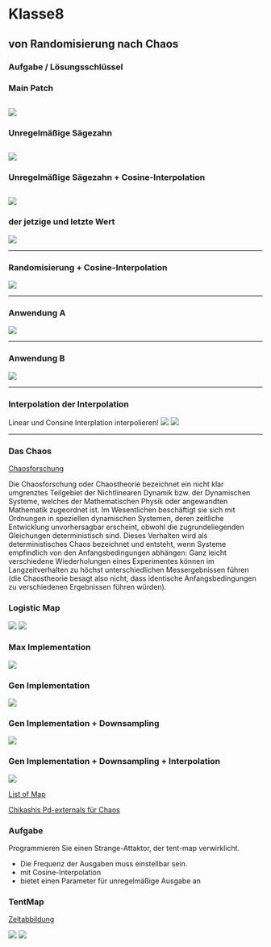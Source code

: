 # Klasse8

## von Randomisierung nach Chaos

### Aufgabe / Lösungsschlüssel

### Main Patch
 
![](Klasse8/png/main.png)
---
### Unregelmäßige Sägezahn

![](Klasse8/png/gen1.png)
---
### Unregelmäßige Sägezahn + Cosine-Interpolation

![](Klasse8/png/gen2.png)
---
### der jetzige und letzte Wert
![](Klasse8/png/gen3.png)

---
### Randomisierung + Cosine-Interpolation
![](Klasse8/png/gen4.png)

---
### Anwendung A
![](Klasse8/png/anw1.png)

---
### Anwendung B
![](Klasse8/png/anw2.png)

---
### Interpolation der Interpolation

Linear und Consine Interplation interpolieren!
![](Klasse8/png/meta.png)
![](Klasse8/png/meta_gen.png)

---

### Das Chaos


[Chaosforschung](https://de.wikipedia.org/wiki/Chaosforschung)

Die Chaosforschung oder Chaostheorie bezeichnet ein nicht klar umgrenztes Teilgebiet der Nichtlinearen Dynamik bzw. der Dynamischen Systeme, welches der Mathematischen Physik oder angewandten Mathematik zugeordnet ist. Im Wesentlichen beschäftigt sie sich mit Ordnungen in speziellen dynamischen Systemen, deren zeitliche Entwicklung unvorhersagbar erscheint, obwohl die zugrundeliegenden Gleichungen deterministisch sind. Dieses Verhalten wird als deterministisches Chaos bezeichnet und entsteht, wenn Systeme empfindlich von den Anfangsbedingungen abhängen: Ganz leicht verschiedene Wiederholungen eines Experimentes können im Langzeitverhalten zu höchst unterschiedlichen Messergebnissen führen (die Chaostheorie besagt also nicht, dass identische Anfangsbedingungen zu verschiedenen Ergebnissen führen würden). 

### Logistic Map
![](Klasse8/png/formula.png)
![](Klasse8/png/LogisticMap.png)

### Max Implementation
![](Klasse8/png/logistic.png)

### Gen Implementation
![](Klasse8/png/logistic_gen.png)

### Gen Implementation + Downsampling
![](Klasse8/png/logistic_gen2.png)

### Gen Implementation + Downsampling + Interpolation
![](Klasse8/png/logistic_gen3.png)




[List of Map](https://en.wikipedia.org/wiki/List_of_chaotic_maps)

[Chikashis Pd-externals für Chaos](https://github.com/chikashimiyama/pd_externals)

### Aufgabe
Programmieren Sie einen Strange-Attaktor, der tent-map verwirklicht. 

- Die Frequenz der Ausgaben muss einstellbar sein.
- mit Cosine-Interpolation
- bietet einen Parameter für unregelmäßige Ausgabe an

### TentMap
[Zeltabbildung](https://de.wikipedia.org/wiki/Zeltabbildung)

![](Klasse8/png/tent.png)
![](Klasse8/png/tent.svg)



